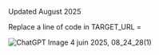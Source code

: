 Updated August 2025

Replace a line of code in TARGET_URL =

![ChatGPT Image 4 juin 2025, 08_24_28(1)](https://github.com/user-attachments/assets/f19015cb-1939-423e-a73e-0d6ce049937e)
